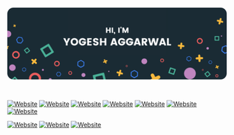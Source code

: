 [![Header](Header.png)](https://yogeshaggarwal.in)

<br>

[![Website](https://img.shields.io/badge/website-000000?style=for-the-badge&logo=About.me&logoColor=white)](https://yogeshaggarwal.in/)
[![Website](https://img.shields.io/badge/LinkedIn-0077B5?style=for-the-badge&logo=linkedin&logoColor=white)](https://www.linkedin.com/in/yogesh-aggarwal-90a7ab1b2/)
[![Website](https://img.shields.io/badge/Twitter-1DA1F2?style=for-the-badge&logo=twitter&logoColor=white)](https://twitter.com/YogeshDev215/)
[![Website](https://img.shields.io/badge/npm-CB3837?style=for-the-badge&logo=npm&logoColor=white)](https://www.npmjs.com/~yogesh-aggarwal)
[![Website](https://img.shields.io/badge/-Hackerrank-2EC866?style=for-the-badge&logo=HackerRank&logoColor=white)](https://www.hackerrank.com/yogeshdevaggarw1/)
[![Website](https://img.shields.io/badge/-CodeChef-5B4638?style=for-the-badge&logo=CodeChef&logoColor=white)](https://www.codechef.com/users/yogeshaggarwal/)
[![Website](https://img.shields.io/badge/Gmail-D14836?style=for-the-badge&logo=gmail&logoColor=white)](mailto:yogeshdevaggarwal@gmail.com/)

[![Website](https://img.shields.io/badge/Instagram-E4405F?style=for-the-badge&logo=instagram&logoColor=white)](https://www.instagram.com/developer.exe/)
[![Website](https://img.shields.io/badge/YouTube-FF0000?style=for-the-badge&logo=youtube&logoColor=white)](https://www.youtube.com/channel/UCDbxRB8VMwDVAKvMR1Tnm6Q/)
[![Website](https://img.shields.io/badge/Spotify-1ED760?&style=for-the-badge&logo=spotify&logoColor=white)](https://open.spotify.com/user/k7j4u5eyyceupp4d83hghbxkt?si=ce777ed0c9f9450b/)

<br>
